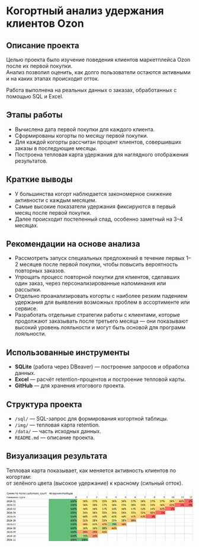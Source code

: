 # Когортный анализ удержания клиентов Ozon

## Описание проекта

Целью проекта было изучение поведения клиентов маркетплейса Ozon после их первой покупки.  
Анализ позволил оценить, как долго пользователи остаются активными и на каких этапах происходит отток.

Работа выполнена на реальных данных о заказах, обработанных с помощью SQL и Excel.

## Этапы работы

- Вычислена дата первой покупки для каждого клиента.
- Сформированы когорты по месяцу первой покупки.
- Для каждой когорты рассчитан процент клиентов, совершивших заказы в последующие месяцы.
- Построена тепловая карта удержания для наглядного отображения результатов.

## Краткие выводы

- У большинства когорт наблюдается закономерное снижение активности с каждым месяцем.
- Самые высокие показатели удержания фиксируются в первый месяц после первой покупки.
- Далее происходит постепенный спад, особенно заметный на 3–4 месяцах.

## Рекомендации на основе анализа

- Рассмотреть запуск специальных предложений в течение первых 1–2 месяцев после первой покупки, чтобы повысить вероятность повторных заказов.
- Упрощать процесс повторной покупки для клиентов, сделавших один заказ, через персонализированные напоминания или рассылки.
- Отдельно проанализировать когорты с наиболее резким падением удержания для выявления возможных проблем в ассортименте или сервисе.
- Разработать отдельные стратегии работы с клиентами, которые продолжают заказывать после третьего месяца — они показывают высокий уровень лояльности и могут быть основой для программ лояльности.


## Использованные инструменты

- **SQLite** (работа через DBeaver) — построение запросов и обработка данных.
- **Excel** — расчёт retention-процентов и построение тепловой карты.
- **GitHub** — для хранения итогового проекта.

## Структура проекта

- `/sql/` — SQL-запрос для формирования когортной таблицы.
- `/img/` — тепловая карта retention.
- `/data/` — часть исходных данных.
- `README.md` — описание проекта.

## Визуализация результата

Тепловая карта показывает, как меняется активность клиентов по когортам:  
от зелёного цвета (высокое удержание) к красному (сильный отток).

![retention_heatmap](img/изображение_2025-04-26_173216036.png)

